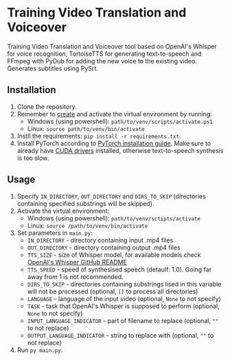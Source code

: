 # Training Video Translation and Voiceover

Training Video Translation and Voiceover tool based on OpenAI's Whisper for voice recognition, TortoiseTTS for generating text-to-speech and FFmpeg with PyDub for adding the new voice to the existing video. Generates subtitles using PySrt.


## Installation

1. Clone the repository.
2. Remember to [create](https://docs.python.org/3/library/venv.html#creating-virtual-environments) and activate the virtual environment by running:
    * Windows (using powershell): `path/to/venv/scripts/activate.ps1`
    * Linux: `source path/to/venv/bin/activate`
3. Instll the requirements: `pip install -r requirements.txt`.
4. Install PyTorch according to [PyTorch installation guide](https://pytorch.org/get-started/locally/). Make sure to already have [CUDA drivers](https://developer.nvidia.com/cuda-downloads) installed, otherwise text-to-speech synthesis is too slow.


## Usage

1. Specify `IN_DIRECTORY`, `OUT_DIRECTORY` and `DIRS_TO_SKIP` (directories containing specified substrings will be skipped).
2. Activate the virtual environment:
    * Windows (using powershell): `path/to/venv/sctipts/activate`
    * Linux: `source /path/to/venv/bin/activate`
3. Set parameters in `main.py`:
    * `IN_DIRECTORY` - directory containing input .mp4 files
    * `OUT_DIRECTORY` - directory containing output .mp4 files
    * `TTS_SIZE` - size of Whisper model, for available models check [OpenAI's Whisper GitHub README](https://github.com/openai/whisper#available-models-and-languages)
    * `TTS_SPEED` - speed of synthesised speech (detaulf: 1.0). Going far away from 1 is not recommended.
    * `DIRS_TO_SKIP` - directories containing substrings lised in this variable will not be processed (optional, `[]` to process all directories)
    * `LANGUAGE` - language of the input video (optional, `None` to not specify)
    * `TASK` - task that OpenAI's Whisper is supposed to perform (optional, `None` to not specify)
    * `INPUT_LANGUAGE_INDICATOR` - part of filename to replace (optional, `""` to not replace)
    * `OUTPUT_LANGUAGE_INDICATOR` - string to replace with (optional, `""` to not replace)
4. Run `py main.py`.
